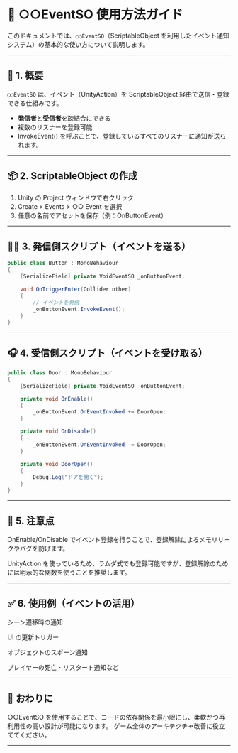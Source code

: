 # 📣 ○○EventSO 使用方法ガイド

このドキュメントでは、`○○EventSO`（ScriptableObject を利用したイベント通知システム）の基本的な使い方について説明します。

---

## 🔧 1. 概要

`○○EventSO` は、イベント（UnityAction）を ScriptableObject 経由で送信・登録できる仕組みです。

- **発信者**と**受信者**を疎結合にできる
- 複数のリスナーを登録可能
- InvokeEvent() を呼ぶことで、登録しているすべてのリスナーに通知が送られます。

---

## 📦 2. ScriptableObject の作成
1. Unity の Project ウィンドウで右クリック
2. Create > Events > ○○ Event を選択
3. 任意の名前でアセットを保存（例：OnButtonEvent）

---

## 🧑‍💻 3. 発信側スクリプト（イベントを送る）
```csharp
public class Button : MonoBehaviour
{
    [SerializeField] private VoidEventSO _onButtonEvent;

    void OnTriggerEnter(Collider other)
    {
        // イベントを発信
        _onButtonEvent.InvokeEvent();
    }
}
```

---

## 🎧 4. 受信側スクリプト（イベントを受け取る）
```csharp
public class Door : MonoBehaviour
{
    [SerializeField] private VoidEventSO _onButtonEvent;

    private void OnEnable()
    {
        _onButtonEvent.OnEventInvoked += DoorOpen;
    }

    private void OnDisable()
    {
        _onButtonEvent.OnEventInvoked -= DoorOpen;
    }

    private void DoorOpen()
    {
        Debug.Log("ドアを開く");
    }
}
```

---

## 📝 5. 注意点
OnEnable/OnDisable でイベント登録を行うことで、登録解除によるメモリリークやバグを防げます。

UnityAction を使っているため、ラムダ式でも登録可能ですが、登録解除のためには明示的な関数を使うことを推奨します。

---

## ✅ 6. 使用例（イベントの活用）
シーン遷移時の通知

UI の更新トリガー

オブジェクトのスポーン通知

プレイヤーの死亡・リスタート通知など

---

## 💬 おわりに
○○EventSO を使用することで、コードの依存関係を最小限にし、柔軟かつ再利用性の高い設計が可能になります。
ゲーム全体のアーキテクチャ改善に役立ててください。

---
